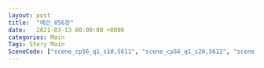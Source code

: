 ```yaml
---
layout: post
title:  "메인_056장"
date:   2021-03-13 00:00:00 +0000
categories: Main
Tags: Story Main
SceneCode: ["scene_cp56_q1_s10,5611", "scene_cp56_q1_s20,5612", "scene_cp56_q2_s10,5621", "scene_cp56_q2_s20,5622", "scene_cp56_q3_s10,5631", "scene_cp56_q3_s20,5632", "scene_cp56_q4_s10,5641", "scene_cp56_q4_s20,5642", "scene_cp56_q4_s30,5643"]
---
```

